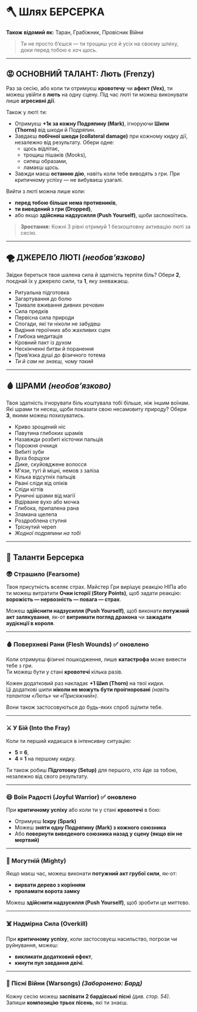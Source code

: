 # 🪓 Шлях БЕРСЕРКА

**Також відомий як:** Таран, Грабіжник, Провісник Війни

> Ти не просто б’єшся — ти трощиш усе й усіх на своєму шляху, доки перед тобою є хоч щось.

---

## 😡 ОСНОВНИЙ ТАЛАНТ: **Лють (Frenzy)**

Раз за сесію, або коли ти отримуєш **кровотечу** чи **афект (Vex)**, ти можеш увійти в **лють** на одну сцену. Під час люті ти можеш виконувати лише **агресивні дії**.

Також у люті ти:

- Отримуєш **+1к за кожну Подряпину (Mark)**, ігноруючи **Шипи (Thorns)** від шкоди й Подряпин.  
- Завдаєш **побічної шкоди (collateral damage)** при кожному кидку дії, незалежно від результату. Обери одне:  
  - щось відлітає,  
  - трощиш пішаків (Mooks),  
  - сипеш образами,  
  - ламаєш щось.  
- Завжди маєш **останню дію**, навіть коли тебе виводять з гри. При критичному успіху — не вибуваєш узагалі.

Вийти з люті можна лише коли:
- **перед тобою більше нема противників**,  
- **ти виведений з гри (Dropped)**,  
- або якщо **здійсниш надзусилля (Push Yourself)**, щоби заспокоїтись.

> **Зростання:** Кожні 3 рівні отримуй 1 безкоштовну активацію люті за сесію.

---

## 🌪️ ДЖЕРЕЛО ЛЮТІ *(необов’язково)*

Звідки береться твоя шалена сила й здатність терпіти біль? Обери **2**, поєднай їх у джерело сили, та **1**, яку зневажаєш.

- Ритуальна підготовка  
- Загартування до болю  
- Тривале вживання дивних речовин  
- Сила предків  
- Первісна сила природи  
- Спогади, які ти ніколи не забудеш  
- Видіння героїчних або жахливих сцен  
- Глибока медитація  
- Кровний пакт із духом  
- Нескінченні битви й поранення  
- Прив’язка душі до фізичного тотема  
- *Ти й сам не знаєш, чому такий*

---

## 🩸 ШРАМИ *(необов’язково)*

Твоя здатність ігнорувати біль коштувала тобі більше, ніж іншим воїнам. Які шрами ти несеш, щоби показати свою несамовиту природу? Обери **3**, якими можеш похизуватись.

- Криво зрощений ніс  
- Павутина глибоких шрамів  
- Назавжди розбиті кісточки пальців  
- Порожня очниця  
- Вибиті зуби  
- Вуха борцухи  
- Дике, скуйовджене волосся  
- М'язи, тугі й міцні, немов з заліза  
- Кілька відсутніх пальців  
- Рвані сліди від опіків  
- Сліди кігтів  
- Руничні шрами від магії  
- Відірване вухо або мочка  
- Глибока, припалена рана  
- Зламана щелепа  
- Роздроблена ступня  
- Тріснутий череп  
- *Жодної подряпини на тобі*

---

## 💢 Таланти Берсерка

### 😨 Страшило (Fearsome)
Твоя присутність вселяє страх. Майстер Гри вирішує реакцію НІПа або ти можеш витратити **Очки історії (Story Points)**, щоб задати реакцію:  
**ворожість — нервозність — повага — страх**.  

Можеш **здійснити надзусилля (Push Yourself)**, щоб виконати **потужний акт залякування**, як-от **витримати погляд дракона** чи **зажадати аудієнції в короля**.

---

### 🩸 Поверхневі Рани (Flesh Wounds) ✅ **оновлено**
Коли отримуєш фізичні пошкодження, лише **катастрофа** може вивести тебе з гри.  
Ти можеш бути у стані **кровотечі** кілька разів.  

Кожен додатковий раз накладає **+1 Шип (Thorn)** на твої кидки.  
Ці додаткові шипи **ніколи не можуть бути проігноровані** *(навіть талантом «Лють» чи «Присяжний»)*.  

Вони також застосовуються до будь-яких спроб зцілити тебе.

---

### ⚔️ У Бій (Into the Fray)
Коли ти перший кидаєшся в інтенсивну ситуацію:

- **5 = 6**,  
- **4 = 1** на першому кидку.  

Ти також робиш **Підготовку (Setup)** для першого, хто йде за тобою, незалежно від свого результату.

---

### 😄 Воїн Радості (Joyful Warrior) ✅ **оновлено**
При **критичному успіху** або коли ти у стані **кровотечі** в бою:

- Отримуєш **Іскру (Spark)**  
- Можеш **зняти одну Подряпину (Mark) з кожного союзника**  
- Або **повернути виведеного союзника назад у сцену (якщо він не мертвий)**

---

### 💪 Могутній (Mighty)
Якщо маєш час, можеш виконати **потужний акт грубої сили**, як-от:

- **вирвати дерево з корінням**  
- **проламати ворота замку**  

Можеш **здійснити надзусилля (Push Yourself)**, щоб зробити це миттєво.

---

### ☠️ Надмірна Сила (Overkill)
При **критичному успіху**, коли застосовуєш насильство, погрози чи руйнування, можеш:

- **викликати додатковий ефект**,  
- **кинути пул завдання двічі**.

---

### 🎵 Пісні Війни (Warsongs) *(Заборонено: Бард)*
Кожну сесію можеш **заспівати 2 бардівські пісні** *(див. стор. 54)*.  
Запиши **композицію трьох пісень**, які ти знаєш.
